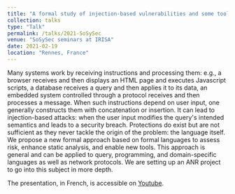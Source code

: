 ```yaml
---
title: "A formal study of injection-based vulnerabilities and some tools it will enable"
collection: talks
type: "Talk"
permalink: /talks/2021-SoSySec
venue: "SoSySec seminars at IRISA"
date: 2021-02-19
location: "Rennes, France"
---
```


Many systems work by receiving instructions and processing them: e.g., a browser receives and then displays an HTML page and executes Javascript scripts, a database receives a query and then applies it to its data, an embedded system controlled through a protocol receives and then processes a message. When such instructions depend on user input, one generally constructs them with concatenation or insertion. It can lead to injection-based attacks: when the user input modifies the query's intended semantics and leads to a security breach. Protections do exist but are not sufficient as they never tackle the origin of the problem: the language itself. We propose a new formal approach based on formal languages to assess risk, enhance static analysis, and enable new tools. This approach is general and can be applied to query, programming, and domain-specific languages as well as network protocols. We are setting up an ANR project to go into this subject in more depth.

The presentation, in French, is accessible on [Youtube](https://youtu.be/YCjWmmeyIAw).
